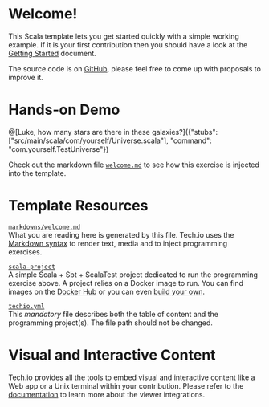 # Welcome!

This Scala template lets you get started quickly with a simple working example. If it is your first contribution then you should have a look at the [Getting Started](/doc/getting-started-create-playground) document.


The source code is on [GitHub](https://github.com/aca-cg/techio-scala-template), please feel free to come up with proposals to improve it.

# Hands-on Demo

@[Luke, how many stars are there in these galaxies?]({"stubs": ["src/main/scala/com/yourself/Universe.scala"], "command": "com.yourself.TestUniverse"})

Check out the markdown file [`welcome.md`](https://github.com/aca-cg/techio-scala-template/blob/master/markdowns/welcome.md) to see how this exercise is injected into the template.

# Template Resources

[`markdowns/welcome.md`](https://github.com/aca-cg/techio-scala-template/blob/master/markdowns/welcome.md)  
What you are reading here is generated by this file. Tech.io uses the [Markdown syntax](/doc/reference-markdowns) to render text, media and to inject programming exercises.


[`scala-project`](https://github.com/aca-cg/techio-scala-template/tree/master/scala-project)  
A simple Scala + Sbt + ScalaTest project dedicated to run the programming exercise above. A project relies on a Docker image to run. You can find images on the [Docker Hub](https://hub.docker.com/explore/) or you can even [build your own](/doc/reference-runner).


[`techio.yml`](https://github.com/aca-cg/techio-scala-template/blob/master/techio.yml)  
This *mandatory* file describes both the table of content and the programming project(s). The file path should not be changed.

# Visual and Interactive Content

Tech.io provides all the tools to embed visual and interactive content like a Web app or a Unix terminal within your contribution. Please refer to the [documentation](/doc) to learn more about the viewer integrations.
